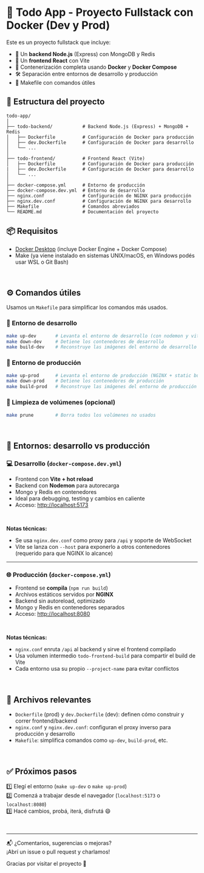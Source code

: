 # 🧩 Todo App - Proyecto Fullstack con Docker (Dev y Prod)

Este es un proyecto fullstack que incluye:

- 🔧 Un **backend Node.js** (Express) con MongoDB y Redis
- 🎨 Un **frontend React** con Vite
- 🐳 Contenerización completa usando **Docker** y **Docker Compose**
- 🛠️ Separación entre entornos de desarrollo y producción
- 📂 Makefile con comandos útiles

## 📁 Estructura del proyecto

```
todo-app/
│
├── todo-backend/           # Backend Node.js (Express) + MongoDB + Redis
│   ├── Dockerfile          # Configuración de Docker para producción
│   ├── dev.Dockerfile      # Configuración de Docker para desarrollo
│   └── ...
│
├── todo-frontend/          # Frontend React (Vite)
│   ├── Dockerfile          # Configuración de Docker para producción
|   ├── dev.Dockerfile      # Configuración de Docker para desarrollo
│   └── ...
│
├── docker-compose.yml      # Entorno de producción
├── docker-compose.dev.yml  # Entorno de desarrollo
├── nginx.conf              # Configuración de NGINX para producción
├── nginx.dev.conf          # Configuración de NGINX para desarrollo
├── Makefile                # Comandos abreviados
└── README.md               # Documentación del proyecto
```

## 📦 Requisitos

- [Docker Desktop](https://www.docker.com/products/docker-desktop) (incluye Docker Engine + Docker
  Compose)
- Make (ya viene instalado en sistemas UNIX/macOS, en Windows podés usar WSL o Git Bash)

<br>

## ⚙️ Comandos útiles

Usamos un `Makefile` para simplificar los comandos más usados.

### 🧪 Entorno de desarrollo

```bash
make up-dev       # Levanta el entorno de desarrollo (con nodemon y vite)
make down-dev     # Detiene los contenedores de desarrollo
make build-dev    # Reconstruye las imágenes del entorno de desarrollo
```

### 🚀 Entorno de producción

```bash
make up-prod      # Levanta el entorno de producción (NGINX + static build)
make down-prod    # Detiene los contenedores de producción
make build-prod   # Reconstruye las imágenes del entorno de producción
```

### 🧼 Limpieza de volúmenes (opcional)

```bash
make prune        # Borra todos los volúmenes no usados
```

<br>

## 🌱 Entornos: desarrollo vs producción

### 💻 Desarrollo (`docker-compose.dev.yml`)

- Frontend con **Vite + hot reload**
- Backend con **Nodemon** para autorecarga
- Mongo y Redis en contenedores
- Ideal para debugging, testing y cambios en caliente
- Acceso: [http://localhost:5173](http://localhost:5173)

<br>

**Notas técnicas:**

- Se usa `nginx.dev.conf` como proxy para `/api` y soporte de WebSocket
- Vite se lanza con `--host` para exponerlo a otros contenedores (requerido para que NGINX lo
  alcance)

---

### 🌐 Producción (`docker-compose.yml`)

- Frontend se **compila** (`npm run build`)
- Archivos estáticos servidos por **NGINX**
- Backend sin autoreload, optimizado
- Mongo y Redis en contenedores separados
- Acceso: [http://localhost:8080](http://localhost:8080)

<br>

**Notas técnicas:**

- `nginx.conf` enruta `/api` al backend y sirve el frontend compilado
- Usa volumen intermedio `todo-frontend-build` para compartir el build de Vite
- Cada entorno usa su propio `--project-name` para evitar conflictos

<br>

## 📄 Archivos relevantes

- `Dockerfile` (prod) y `dev.Dockerfile` (dev): definen cómo construir y correr frontend/backend
- `nginx.conf` y `nginx.dev.conf`: configuran el proxy inverso para producción y desarrollo
- `Makefile`: simplifica comandos como `up-dev`, `build-prod`, etc.

<br>

## ✅ Próximos pasos

1️⃣ Elegí el entorno (`make up-dev` o `make up-prod`)  
2️⃣ Comenzá a trabajar desde el navegador (`localhost:5173` o `localhost:8080`)  
3️⃣ Hacé cambios, probá, iterá, disfrutá 😄

<br>

---

📬 ¿Comentarios, sugerencias o mejoras?  
¡Abrí un issue o pull request y charlamos!

Gracias por visitar el proyecto 🙌
